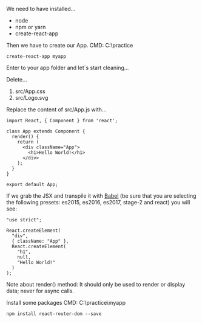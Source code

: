 We need to have installed...

* node
* npm or yarn
* create-react-app

Then we have to create our App.
CMD: C:\practice

```
create-react-app myapp
```

Enter to your app folder and let´s start cleaning...

Delete...

1. src/App.css
2. src/Logo.svg

<!--
TODO: How we create components
-->

Replace the content of src/App.js with...

```
import React, { Component } from 'react';

class App extends Component {
  render() {
    return (
      <div className="App">
        <h1>Hello World!</h1>
      </div>
    );
  }
}

export default App;
```

If we grab the JSX and transpile it with [Babel](http://babeljs.io/repl/) (be sure that you are selecting the following presets: es2015, es2016, es2017, stage-2 and react) you will see:

```
"use strict";

React.createElement(
  "div",
  { className: "App" },
  React.createElement(
    "h1",
    null,
    "Hello World!"
  )
);
```

Note about render() method: It should only be used to render or display data; never for async calls.

Install some packages
CMD: C:\practice\myapp

```
npm install react-router-dom --save
```

<!--
TODO: How to pass data or props...
-->

<!--
TODO: Compose components together
-->
